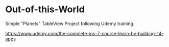 Out-of-this-World
=================
Simple "Planets" TableView Project following Udemy training. 

https://www.udemy.com/the-complete-ios-7-course-learn-by-building-14-apps
